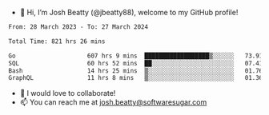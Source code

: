 - 👋 Hi, I’m Josh Beatty (@jbeatty88), welcome to my GitHub profile!

<!--START_SECTION:waka-->

```txt
From: 28 March 2023 - To: 27 March 2024

Total Time: 821 hrs 26 mins

Go                    607 hrs 9 mins  ██████████████████▒░░░░░░   73.91 %
SQL                   60 hrs 52 mins  ██░░░░░░░░░░░░░░░░░░░░░░░   07.41 %
Bash                  14 hrs 25 mins  ▒░░░░░░░░░░░░░░░░░░░░░░░░   01.76 %
GraphQL               11 hrs 8 mins   ▒░░░░░░░░░░░░░░░░░░░░░░░░   01.36 %
```

<!--END_SECTION:waka-->

- 💞️ I would love to collaborate!
- 📫 You can reach me at josh.beatty@softwaresugar.com

<!---
jbeatty88/jbeatty88 is a ✨ special ✨ repository because its `README.md` (this file) appears on your GitHub profile.
You can click the Preview link to take a look at your changes.
--->
